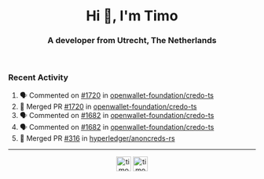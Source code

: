<h1 align="center">Hi 👋, I'm Timo</h1>
<h3 align="center">A developer from Utrecht, The Netherlands</h3>
<br/>
<!-- https://github.com/rahuldkjain/github-profile-readme-generator --!>

<!--  <p align="left"><img src="https://github-readme-stats.vercel.app/api?username=timoglastra&show_icons=true&count_private=true&" alt="timoglastra" /></p> --!>

<!--
Github language stats
<p align="left"><img src="https://github-readme-stats.vercel.app/api/top-langs/?username=timoglastra&layout=compact" alt="timoglastra" /><p>
-->

<!-- Codestats language stats -->
<!-- <p align="left"><img src="https://codestats-readme.vercel.app/api/top-langs/?username=timoglastra&layout=compact&language_count=12" alt="timoglastra" /><p>    --!>
  
<h3>Recent Activity</h3>

<!--START_SECTION:activity-->
1. 🗣 Commented on [#1720](https://github.com/openwallet-foundation/credo-ts/pull/1720#issuecomment-1918351351) in [openwallet-foundation/credo-ts](https://github.com/openwallet-foundation/credo-ts)
2. 🎉 Merged PR [#1720](https://github.com/openwallet-foundation/credo-ts/pull/1720) in [openwallet-foundation/credo-ts](https://github.com/openwallet-foundation/credo-ts)
3. 🗣 Commented on [#1682](https://github.com/openwallet-foundation/credo-ts/issues/1682#issuecomment-1918346335) in [openwallet-foundation/credo-ts](https://github.com/openwallet-foundation/credo-ts)
4. 🗣 Commented on [#1682](https://github.com/openwallet-foundation/credo-ts/issues/1682#issuecomment-1918334750) in [openwallet-foundation/credo-ts](https://github.com/openwallet-foundation/credo-ts)
5. 🎉 Merged PR [#316](https://github.com/hyperledger/anoncreds-rs/pull/316) in [hyperledger/anoncreds-rs](https://github.com/hyperledger/anoncreds-rs)
<!--END_SECTION:activity-->

---

<p align="center">
<a href="https://twitter.com/timoglastra" target="blank"><img align="center" src="https://cdn.jsdelivr.net/npm/simple-icons@3.0.1/icons/twitter.svg" alt="timoglastra" height="30" width="30" /></a>
<a href="https://linkedin.com/in/timoglastra" target="blank"><img align="center" src="https://cdn.jsdelivr.net/npm/simple-icons@3.0.1/icons/linkedin.svg" alt="timoglastra" height="30" width="30" /></a>
</p>



